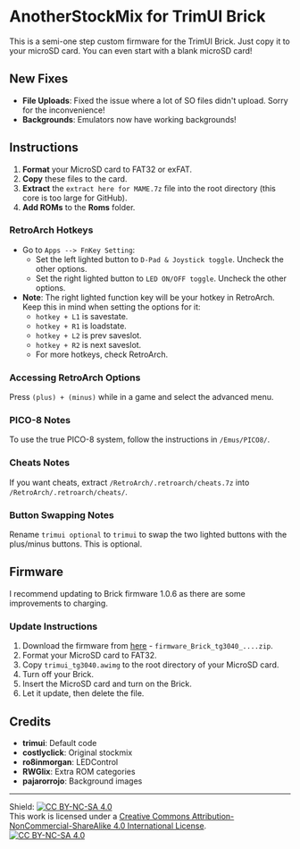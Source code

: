 # AnotherStockMix for TrimUI Brick

This is a semi-one step custom firmware for the TrimUI Brick. Just copy it to your microSD card. You can even start with a blank microSD card!

## New Fixes

- **File Uploads**: Fixed the issue where a lot of SO files didn't upload. Sorry for the inconvenience!
- **Backgrounds**: Emulators now have working backgrounds!

## Instructions

1. **Format** your MicroSD card to FAT32 or exFAT.
2. **Copy** these files to the card.
3. **Extract** the `extract here for MAME.7z` file into the root directory (this core is too large for GitHub).
4. **Add ROMs** to the **Roms** folder.

### RetroArch Hotkeys

- Go to `Apps --> FnKey Setting`:
  - Set the left lighted button to `D-Pad & Joystick toggle`. Uncheck the other options.
  - Set the right lighted button to `LED ON/OFF toggle`. Uncheck the other options.
- **Note**: The right lighted function key will be your hotkey in RetroArch. Keep this in mind when setting the options for it:
  - `hotkey + L1` is savestate.
  - `hotkey + R1` is loadstate.
  - `hotkey + L2` is prev saveslot.
  - `hotkey + R2` is next saveslot.
  - For more hotkeys, check RetroArch.

### Accessing RetroArch Options

Press `(plus) + (minus)` while in a game and select the advanced menu.

### PICO-8 Notes

To use the true PICO-8 system, follow the instructions in `/Emus/PICO8/`.

### Cheats Notes

If you want cheats, extract `/RetroArch/.retroarch/cheats.7z` into `/RetroArch/.retroarch/cheats/`.

### Button Swapping Notes

Rename `trimui optional` to `trimui` to swap the two lighted buttons with the plus/minus buttons. This is optional.

## Firmware

I recommend updating to Brick firmware 1.0.6 as there are some improvements to charging.

### Update Instructions

1. Download the firmware from [here](https://github.com/trimui/firmware_brick/releases/tag/v1.0.6-20241215) - `firmware_Brick_tg3040_....zip`.
2. Format your MicroSD card to FAT32.
3. Copy `trimui_tg3040.awimg` to the root directory of your MicroSD card.
4. Turn off your Brick.
5. Insert the MicroSD card and turn on the Brick.
6. Let it update, then delete the file.

## Credits

- **trimui**: Default code
- **costlyclick**: Original stockmix
- **ro8inmorgan**: LEDControl
- **RWGlix**: Extra ROM categories
- **pajarorrojo**: Background images

---

Shield: [![CC BY-NC-SA 4.0][cc-by-nc-sa-shield]][cc-by-nc-sa]  
This work is licensed under a [Creative Commons Attribution-NonCommercial-ShareAlike 4.0 International License][cc-by-nc-sa].  
[![CC BY-NC-SA 4.0][cc-by-nc-sa-image]][cc-by-nc-sa]

[cc-by-nc-sa]: http://creativecommons.org/licenses/by-nc-sa/4.0/  
[cc-by-nc-sa-image]: https://licensebuttons.net/l/by-nc-sa/4.0/88x31.png  
[cc-by-nc-sa-shield]: https://img.shields.io/badge/License-CC%20BY--NC--SA%204.0-lightgrey.svg
